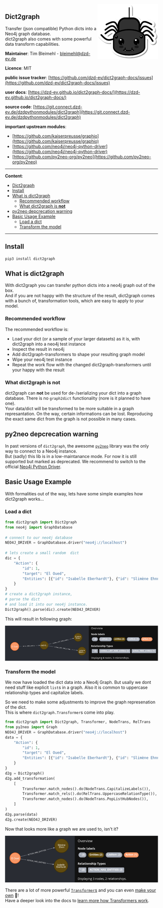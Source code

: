 <img align="right" alt=" " width="200px" src="logo.png">



## Dict2graph

Transfer (json compatible) Python dicts into a Neo4j graph database.  
dict2graph also comes with some powerful data transform capabilities.

**Maintainer**: Tim Bleimehl - bleimehl@dzd-ev.de

**Licence**: MIT

**public issue tracker**: [https://github.com/dzd-ev/dict2graph-docs/issues](https://github.com/dzd-ev/dict2graph-docs/issues)

**user docs**: [https://dzd-ev.github.io/dict2graph-docs/](https://dzd-ev.github.io/dict2graph-docs/)

**source code**: [https://git.connect.dzd-ev.de/dzdpythonmodules/dict2graph](https://git.connect.dzd-ev.de/dzdpythonmodules/dict2graph)

**important upstream modules**:

* [https://github.com/kaiserpreusse/graphio](https://github.com/kaiserpreusse/graphio)  
* [https://github.com/neo4j/neo4j-python-driver](https://github.com/neo4j/neo4j-python-driver)  
* [https://github.com/py2neo-org/py2neo](https://github.com/py2neo-org/py2neo)  

----

**Content**:

- [Dict2graph](#dict2graph)
- [Install](#install)
- [What is dict2graph](#what-is-dict2graph)
  - [Recommended workflow](#recommended-workflow)
  - [What dict2graph is **not**](#what-dict2graph-is-not)
- [py2neo depcrecation warning](#py2neo-depcrecation-warning)
- [Basic Usage Example](#basic-usage-example)
  - [Load a dict](#load-a-dict)
  - [Transform the model](#transform-the-model)

----

## Install

`pip3 install dict2graph`

## What is dict2graph 

With dict2graph you can transfer python dicts into a neo4j graph out of the box.  
And if you are not happy with the structure of the result, dict2graph comes with a bunch of, transformation tools, which are easy to apply to your model.

### Recommended workflow

The recommended workflow is:

- Load your dict (or a sample of your larger datasets) as it is, with dict2graph into a neo4j test instance
- Inspect the result in neo4j
- Add dict2graph-transformers to shape your resulting graph model
- Wipe your neo4j test instance
- Repeat the work flow with the changed dict2graph-transformers until your happy with the result

### What dict2graph is **not**

dict2graph can **not** be used for de-/serializing your dict into a graph database. There is no `graph2dict` functionality (nore is it planned to have one).  
Your data/dict will be transformed to be more suitable in a graph represantation. On the way, certain informations can be lost. Reproducing the exact same dict from the graph is not possible in many cases.

## py2neo depcrecation warning

In past versions of `dict2graph`, the awesome [`py2neo`](https://py2neo.org/2021.1/) library was the only way to connect to a Neo4j instance.  
But (sadly) this lib is in a low-maintanance mode. For now it is still supported but marked as deprecated. We recommend to switch to the official [Neo4j Python Driver](https://neo4j.com/docs/api/python-driver/current/). 

## Basic Usage Example

With formalities out of the way, lets have some simple examples how dict2graph works...

### Load a dict


```python
from dict2graph import Dict2graph
from neo4j import GraphDatabase

# connect to our neo4j database
NEO4J_DRIVER = GraphDatabase.driver("neo4j://localhost")

# lets create a small random  dict
dic = {
    "Action": {
        "id": 1,
        "target": "El Oued",
        "Entities": [{"id": "Isabelle Eberhardt"}, {"id": "Slimène Ehnni"}],
    }
}
# create a dict2graph instance, 
# parse the dict 
# and load it into our neo4j instance.
Dict2graph().parse(dic).create(NEO4J_DRIVER)
```

This will result in following graph:

![](dict2graph_docs/img/readme_basic_example.png "Result example 1")

### Transform the model

We now have loaded the dict data into a Neo4j Graph. But usally we dont need stuff like explicit `list`s in a graph. Also it is common to uppercase relationship types and capitalize labels.

So we need to make some adjustments to improve the graph represenation of the dict.  
This is where `dict2graph.Transformer`s come into play.

```python
from dict2graph import Dict2graph, Transformer, NodeTrans, RelTrans
from py2neo import Graph
NEO4J_DRIVER = GraphDatabase.driver("neo4j://localhost")
data = {
    "Action": {
        "id": 1,
        "target": "El Oued",
        "Entities": [{"id": "Isabelle Eberhardt"}, {"id": "Slimène Ehnni"}],
    }
}
d2g = Dict2graph()
d2g.add_transformation(
    [
        Transformer.match_nodes().do(NodeTrans.CapitalizeLabels()),
        Transformer.match_rels().do(RelTrans.UppercaseRelationType()),
        Transformer.match_nodes().do(NodeTrans.PopListHubNodes()),
    ]
)
d2g.parse(data)
d2g.create(NEO4J_DRIVER)
```

Now that looks more like a graph we are used to, isn't it?

![](dict2graph_docs/img/readme_basic_example_trans.png "Result example 1")

 There are a lot of more powerful [`Transformer`s](https://dzd-ev.github.io/dict2graph-docs/list_generic_transformer) and you can even [make your own](https://dzd-ev.github.io/dict2graph-docs/diy_transformer/) 🚀!  
 Have a deeper look into the docs to [learn more how Transformers work](https://dzd-ev.github.io/dict2graph-docs/use_transformers/).